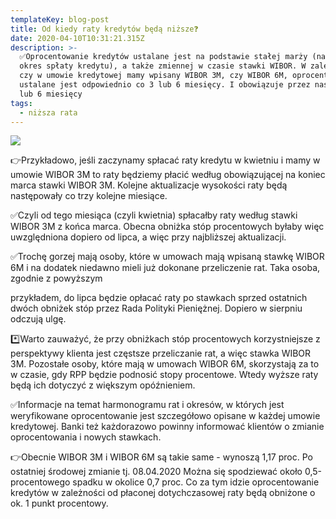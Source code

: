 ```yaml
---
templateKey: blog-post
title: Od kiedy raty kredytów będą niższe❓
date: 2020-04-10T10:31:21.315Z
description: >-
  ✅Oprocentowanie kredytów ustalane jest na podstawie stałej marży (na cały
  okres spłaty kredytu), a także zmiennej w czasie stawki WIBOR. W zależności,
  czy w umowie kredytowej mamy wpisany WIBOR 3M, czy WIBOR 6M, oprocentowanie
  ustalane jest odpowiednio co 3 lub 6 miesięcy. I obowiązuje przez następne 3
  lub 6 miesięcy
tags:
  - niższa rata
---
```

![](/img/niższe-raty.png)



👉Przykładowo, jeśli zaczynamy spłacać raty kredytu w kwietniu i mamy w umowie WIBOR 3M to raty będziemy płacić według obowiązującej na koniec marca stawki WIBOR 3M. Kolejne aktualizacje wysokości raty będą następowały co trzy kolejne miesiące.



✅Czyli od tego miesiąca (czyli kwietnia) spłacałby raty według stawki WIBOR 3M z końca marca. Obecna obniżka stóp procentowych byłaby więc uwzględniona dopiero od lipca, a więc przy najbliższej aktualizacji.



✅Trochę gorzej mają osoby, które w umowach mają wpisaną stawkę WIBOR 6M i na dodatek niedawno mieli już dokonane przeliczenie rat. Taka osoba, zgodnie z powyższym

przykładem, do lipca będzie opłacać raty po stawkach sprzed ostatnich dwóch obniżek stóp przez Rada Polityki Pieniężnej. Dopiero w sierpniu odczują ulgę.



\*️⃣Warto zauważyć, że przy obniżkach stóp procentowych korzystniejsze z perspektywy klienta jest częstsze przeliczanie rat, a więc stawka WIBOR 3M. Pozostałe osoby, które mają w umowach WIBOR 6M, skorzystają za to w czasie, gdy RPP będzie podnosić stopy procentowe. Wtedy wyższe raty będą ich dotyczyć z większym opóźnieniem.



✅Informacje na temat harmonogramu rat i okresów, w których jest weryfikowane oprocentowanie jest szczegółowo opisane w każdej umowie kredytowej. Banki też każdorazowo powinny informować klientów o zmianie oprocentowania i nowych stawkach.



👉Obecnie WIBOR 3M i WIBOR 6M są takie same - wynoszą 1,17 proc. Po ostatniej środowej zmianie tj. 08.04.2020 Można się spodziewać około 0,5-procentowego spadku w okolice 0,7 proc. Co za tym idzie oprocentowanie kredytów w zależności od płaconej dotychczasowej raty będą obniżone o ok. 1 punkt procentowy.
